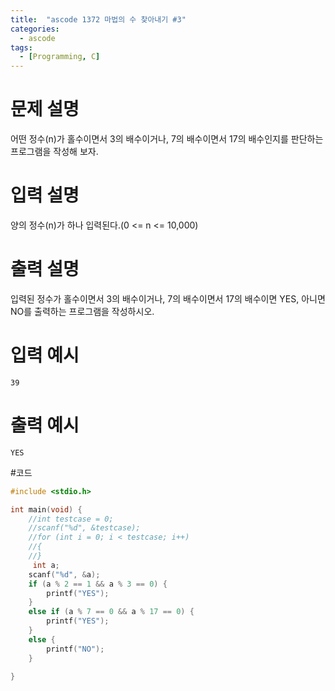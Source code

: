 ```yaml
---
title:  "ascode 1372 마법의 수 찾아내기 #3"
categories:
  - ascode
tags:
  - [Programming, C]
---
```


# 문제 설명
어떤 정수(n)가 홀수이면서 3의 배수이거나, 7의 배수이면서 17의 배수인지를 판단하는 프로그램을 작성해 보자.  
# 입력 설명
양의 정수(n)가 하나 입력된다.(0 <= n <= 10,000)
# 출력 설명
입력된 정수가 홀수이면서 3의 배수이거나, 7의 배수이면서 17의 배수이면 YES, 아니면 NO를 출력하는 프로그램을 작성하시오.
# 입력 예시
```
39
```
# 출력 예시
```
YES
```
#코드
```c
#include <stdio.h>

int main(void) {
	//int testcase = 0;
	//scanf("%d", &testcase);
	//for (int i = 0; i < testcase; i++)
	//{
	//}
	 int a;
	scanf("%d", &a);
	if (a % 2 == 1 && a % 3 == 0) {
		printf("YES");
	}
	else if (a % 7 == 0 && a % 17 == 0) {
		printf("YES");
	}
	else {
		printf("NO");
	}
	
}
```
